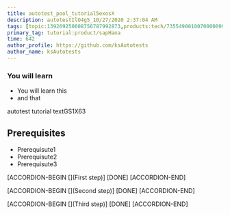 ```yaml
---
title: autotest_pool_tutorial5exosX
description: autotestIlO4g5_10/27/2020 2:37:04 AM
tags: [topic:139269250608756787992873,products:tech/73554900100700000996,tutorial:experience/advanced]
primary_tag: tutorial:product/sapHana
time: 642
author_profile: https://github.com/ksAutotests
author_name: ksAutotests
---
```

### You will learn
- You will learn this
- and that

autotest tutorial textGS1X63

## Prerequisites
- Prerequisute1
- Prerequisute2
- Prerequisute3

[ACCORDION-BEGIN [](First step)]
[DONE]
[ACCORDION-END]

[ACCORDION-BEGIN [](Second step)]
[DONE]
[ACCORDION-END]

[ACCORDION-BEGIN [](Third step)]
[DONE]
[ACCORDION-END]

